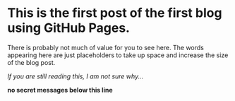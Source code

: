 # This is the first post of the first blog using GitHub Pages.

There is probably not much of value for you to see here. The words appearing here are just placeholders to take up space and increase the size of the blog post. 

_If you are still reading this, I am not sure why..._

__no secret messages below this line__
